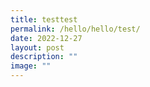 ```yaml
---
title: testtest
permalink: /hello/hello/test/
date: 2022-12-27
layout: post
description: ""
image: ""
---
```

